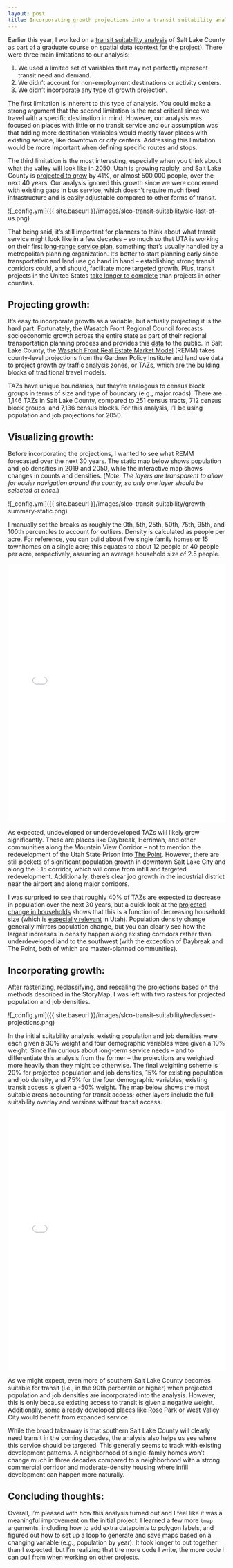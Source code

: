 ```yaml
---
layout: post
title: Incorporating growth projections into a transit suitability analysis
---
```


Earlier this year, I worked on a [transit suitability analysis]( https://storymaps.arcgis.com/stories/3b36f06f0d0542f9b7c4b4978eb3a087) of Salt Lake County as part of a graduate course on spatial data ([context for the project](https://dritter4.github.io/transit-suitability-slco-background/)). There were three main limitations to our analysis: 
1.	We used a limited set of variables that may not perfectly represent transit need and demand.
2.	We didn’t account for non-employment destinations or activity centers. 
3.	We didn’t incorporate any type of growth projection.

The first limitation is inherent to this type of analysis. You could make a strong argument that the second limitation is the most critical since we travel with a specific destination in mind. However, our analysis was focused on places with little or no transit service and our assumption was that adding more destination variables would mostly favor places with existing service, like downtown or city centers. Addressing this limitation would be more important when defining specific routes and stops. 

The third limitation is the most interesting, especially when you think about what the valley will look like in 2050. Utah is growing rapidly, and Salt Lake County is [projected to grow](https://gardner.utah.edu/wp-content/uploads/LongTermProj-Jan2022.pdf?x71849&x71849) by 41%, or almost 500,000 people, over the next 40 years. Our analysis ignored this growth since we were concerned with existing gaps in bus service, which doesn’t require much fixed infrastructure and is easily adjustable compared to other forms of transit. 

![_config.yml]({{ site.baseurl }}/images/slco-transit-suitability/slc-last-of-us.png)

That being said, it’s still important for planners to think about what transit service might look like in a few decades – so much so that UTA is working on their first [long-range service plan](https://www.rideuta.com/Current-Projects/Long-Range-Transit-Plan), something that’s usually handled by a metropolitan planning organization. It’s better to start planning early since transportation and land use go hand in hand – establishing strong transit corridors could, and should, facilitate more targeted growth. Plus, transit projects in the United States [take longer to complete](https://projectdelivery.enotrans.org/wp-content/uploads/2021/07/Saving-Time-and-Making-Cents-A-Blueprint-for-Building-Transit-Better.pdf) than projects in other counties. 

## Projecting growth: 

It’s easy to incorporate growth as a variable, but actually projecting it is the hard part. Fortunately, the Wasatch Front Regional Council forecasts socioeconomic growth across the entire state as part of their regional transportation planning process and provides this [data](https://wfrc.org/maps-data/socioeconomic-data/) to the public. In Salt Lake County, the [Wasatch Front Real Estate Market Model](https://wfrc.org/programs/models-forecasting/) (REMM) takes county-level projections from the Gardner Policy Institute and land use data to project growth by traffic analysis zones, or TAZs, which are the building blocks of traditional travel models. 

TAZs have unique boundaries, but they’re analogous to census block groups in terms of size and type of boundary (e.g., major roads). There are 1,146 TAZs in Salt Lake County, compared to 251 census tracts, 712 census block groups, and 7,136 census blocks. For this analysis, I’ll be using population and job projections for 2050. 

## Visualizing growth: 

Before incorporating the projections, I wanted to see what REMM forecasted over the next 30 years. The static map below shows population and job densities in 2019 and 2050, while the interactive map shows changes in counts and densities. (*Note: The layers are transparent to allow for easier navigation around the county, so only one layer should be selected at once.*)

![_config.yml]({{ site.baseurl }}/images/slco-transit-suitability/growth-summary-static.png)

I manually set the breaks as roughly the 0th, 5th, 25th, 50th, 75th, 95th, and 100th percentiles to account for outliers. Density is calculated as people per acre. For reference, you can build about five single family homes or 15 townhomes on a single acre; this equates to about 12 people or 40 people per acre, respectively, assuming an average household size of 2.5 people.

<iframe src="/files/html/transit-suitability-maps/slco-growth-exploration.html" height="600px" width="100%" style="border:none;"></iframe>

As expected, undeveloped or underdeveloped TAZs will likely grow significantly. These are places like Daybreak, Herriman, and other communities along the Mountain View Corridor – not to mention the redevelopment of the Utah State Prison into [The Point](https://www.sltrib.com/news/2021/08/11/plans-point-would-create/). However, there are still pockets of significant population growth in downtown Salt Lake City and along the I-15 corridor, which will come from infill and targeted redevelopment. Additionally, there’s clear job growth in the industrial district near the airport and along major corridors.

I was surprised to see that roughly 40% of TAZs are expected to decrease in population over the next 30 years, but a quick look at the [projected change in households](https://data.wfrc.org/datasets/household-projections-taz/explore?location=40.632463%2C-111.777074%2C10.66&style=CH15TO50) shows that this is a function of decreasing household size (which is [especially relevant](https://gardner.utah.edu/wp-content/uploads/Shifting-Households-Jan2021.pdf) in Utah). Population density change generally mirrors population change, but you can clearly see how the largest increases in density happen along existing corridors rather than underdeveloped land to the southwest (with the exception of Daybreak and The Point, both of which are master-planned communities).

## Incorporating growth:

After rasterizing, reclassifying, and rescaling the projections based on the methods described in the StoryMap, I was left with two rasters for projected population and job densities.

![_config.yml]({{ site.baseurl }}/images/slco-transit-suitability/reclassed-projections.png)

In the initial suitability analysis, existing population and job densities were each given a 30% weight and four demographic variables were given a 10% weight. Since I’m curious about long-term service needs – and to differentiate this analysis from the former – the projections are weighted more heavily than they might be otherwise. The final weighting scheme is 20% for projected population and job densities, 15% for existing population and job density, and 7.5% for the four demographic variables; existing transit access is given a -50% weight. The map below shows the most suitable areas accounting for transit access; other layers include the full suitability overlay and versions without transit access.

<iframe src="/files/html/transit-suitability-maps/slco-projection-suitability.html" height="600px" width="100%" style="border:none;"></iframe>

As we might expect, even more of southern Salt Lake County becomes suitable for transit (i.e., in the 90th percentile or higher) when projected population and job densities are incorporated into the analysis. However, this is only because existing access to transit is given a negative weight. Additionally, some already developed places like Rose Park or West Valley City would benefit from expanded service.

While the broad takeaway is that southern Salt Lake County will clearly need transit in the coming decades, the analysis also helps us see where this service should be targeted. This generally seems to track with existing development patterns. A neighborhood of single-family homes won’t change much in three decades compared to a neighborhood with a strong commercial corridor and moderate-density housing where infill development can happen more naturally. 

## Concluding thoughts:

Overall, I’m pleased with how this analysis turned out and I feel like it was a meaningful improvement on the initial project. I learned a few more `tmap` arguments, including how to add extra datapoints to polygon labels, and figured out how to set up a loop to generate and save maps based on a changing variable (e.g., population by year). It took longer to put together than I expected, but I’m realizing that the more code I write, the more code I can pull from when working on other projects. 